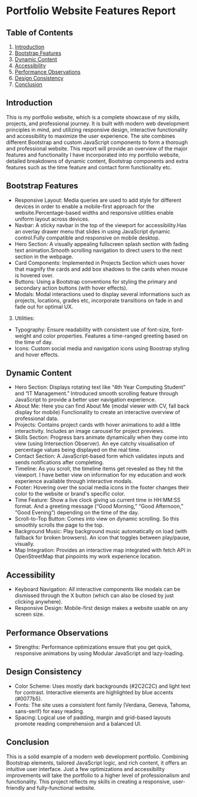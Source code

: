 # Portfolio Website Features Report

## Table of Contents
1. [Introduction](#Introduction)
2. [Bootstrap Features](#Bootstrap-Features)
3. [Dynamic Content](#Dynamic-Content)
4. [Accessibility](#Accessibility)
5. [Performance Observations](#Performance-Observations)
6. [Design Consistency](#Design-Consistency)
7. [Conclusion](#Conclusion)

## Introduction
This is my portfolio website, which is a complete showcase of my skills, projects, and professional journey. It is built with modern web development principles in mind, and utilizing responsive design, interactive functionality and accessibility to maximize the user experience. The site combines different Bootstrap and custom JavaScript components to form a thorough and professional website. This report will provide an overview of the major features and functionality I have incorporated into my portfolio website, detailed breakdowns of dynamic content, Bootstrap components and extra features such as the time feature and contact form functionality etc.

## Bootstrap Features
- Responsive Layout: Media queries are used to add style for different devices in order to enable a mobile-first approach for the website.Percentage-based widths and responsive utilities enable uniform layout across devices.
- Navbar: A sticky navbar in the top of the viewport for accessibility.Has an overlay drawer menu that slides in using JavaScript dynamic control.Fully compatible and responsive on mobile desktop.
- Hero Section: A visually appealing fullscreen splash section with fading text animation.Smooth scrolling navigation to direct users to the next section in the webpage.
- Card Components: Implemented in Projects Section which uses hover that magnify the cards and add box shadows to the cards when mouse is hovered over.
- Buttons: Using a Bootstrap conventions for styling the primary and secondary action buttons (with hover effects).
- Modals: Modal interactions used to display several informations such as projects, locations, grades etc, incorporate transitions on fade in and fade out for optimal UX.
3. Utilities:
- Typography: Ensure readability with consistent use of font-size, font-weight and color properties. Features a time-ranged greeting based on the time of day.
- Icons: Custom social media and navigation icons using Boostrap styling and hover effects.

## Dynamic Content
- Hero Section: Displays rotating text like “4th Year Computing Student” and “IT Management.” Introduced smooth scrolling feature through JavaScript to provide a better user navigation experience.
- About Me: Here you can find About Me (modal viewer with CV, fall back display for mobile) Functionality to create an interactive overview of professional data.
- Projects: Contains project cards with hover animations to add a little interactivity. Includes an image carousel for project previews.
- Skills Section: Progress bars animate dynamically when they come into view (using Intersection Observer). An eye catchy visualisation of percentage values being displayed on the real time.
- Contact Section: A JavaScript-based form which validates inputs and sends notifications after completing.
- Timeline: As you scroll, the timeline items get revealed as they hit the viewport. I have better view on information for my education and work experience available through interactive modals.
- Footer: Hovering over the social media icons in the footer changes their color to the website or brand's specific color.
- Time Feature: Show a live clock giving us current time in HH:MM:SS format. And a greeting message (“Good Morning,” “Good Afternoon,” “Good Evening”) depending on the time of the day.
- Scroll-to-Top Button: Comes into view on dynamic scrolling. So this smoothly scrolls the page to the top.
- Background Music: Play background music automatically on load (with fallback for broken browsers). An icon that toggles between play/pause, visually.
- Map Integration: Provides an interactive map integrated with fetch API in OpenStreetMap that pinpoints my work experience location.

## Accessibility
- Keyboard Navigation: All interactive components like modals can be dismissed through the X button (which can also be closed by just clicking anywhere).
- Responsive Design: Mobile-first design makes a website usable on any screen size.

## Performance Observations
- Strengths: Performance optimizations ensure that you get quick, responsive animations by using Modular JavaScript and lazy-loading.

## Design Consistency
- Color Scheme: Uses mostly dark backgrounds (#2C2C2C) and light text for contrast. Interactive elements are highlighted by blue accents (#0077b5).
- Fonts: The site uses a consistent font family (Verdana, Geneva, Tahoma, sans-serif) for easy reading.
- Spacing: Logical use of padding, margin and grid-based layouts promote reading comprehension and a balanced UI.
## Conclusion
This is a solid example of a modern web development portfolio. Combining Bootstrap elements, tailored JavaScript logic, and rich content, it offers an intuitive user interface. Just a few optimizations and accessibility improvements will take the portfolio to a higher level of professionalism and functionality. This project reflects my skills in creating a responsive, user-friendly and fully-functional website.
